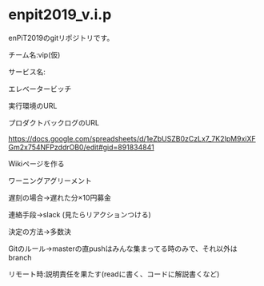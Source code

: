 # enpit2019_v.i.p

enPiT2019のgitリポジトリです。

チーム名:vip(仮)

サービス名:

エレベータービッチ




実行環境のURL

プロダクトバックログのURL

https://docs.google.com/spreadsheets/d/1eZbUSZB0zCzLx7_7K2IpM9xiXFGm2x754NFPzddrOB0/edit#gid=891834841



Wikiページを作る

ワーニングアグリーメント

遅刻の場合->遅れた分×10円募金

連絡手段->slack (見たらリアクションつける)

決定の方法->多数決

Gitのルール->masterの直pushはみんな集まってる時のみで、それ以外はbranch

リモート時:説明責任を果たす(readに書く、コードに解説書くなど)
